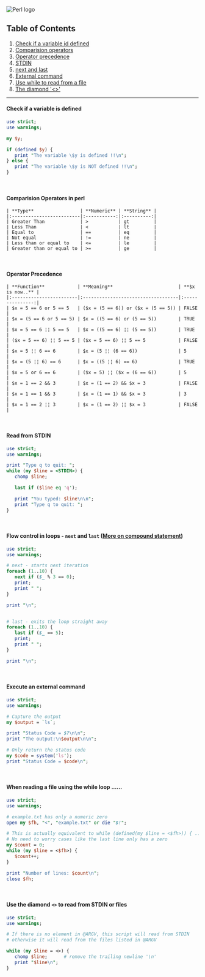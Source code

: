 ![Perl logo](https://www.brandeps.com/logo-download/P/Perl-01.png)

## Table of Contents
1. [Check if a variable id defined]()
1. [Comparision operators]()
1. [Operator precedence]()
1. [STDIN]()
1. [next and last]()
1. [External command]()
1. [Use while to read from a file]()
1. [The diamond '<>']()

---

#### Check if a variable is defined

```perl
use strict;
use warnings;

my $y;

if (defined $y) {
   print "The variable \$y is defined !!\n";
} else {
   print "The variable \$y is NOT defined !!\n";
}
```

<br>

#### Comparision Operators in perl

    | **Type**                 | **Numeric** | **String** |
    |:-------------------------|:-----------:|:----------:|
    | Greater Than             | >           | gt         |
    | Less Than                | <           | lt         |
    | Equal to                 | ==          | eq         |
    | Not equal                | !=          | ne         |
    | Less than or equal to    | <=          | le         |
    | Greater than or equal to | >=          | ge         |

<br>

#### Operator Precedence

    | **Function**            | **Meaning**                        | **$x is now..** |
    |:------------------------|:-----------------------------------|:---------------:|
    | $x = 5 == 6 or 5 == 5   | ($x = (5 == 6)) or ($x = (5 == 5)) | FALSE           |
    | $x = (5 == 6 or 5 == 5) | $x = ((5 == 6) or (5 == 5))        | TRUE            |
    | $x = 5 == 6 ¦¦ 5 == 5   | $x = ((5 == 6) ¦¦ (5 == 5))        | TRUE            |
    | ($x = 5 == 6) ¦¦ 5 == 5 | ($x = 5 == 6) ¦¦ 5 == 5            | FALSE           |
    | $x = 5 ¦¦ 6 == 6        | $x = (5 ¦¦ (6 == 6))               | 5               |
    | $x = (5 ¦¦ 6) == 6      | $x = ((5 ¦¦ 6) == 6)               | TRUE            |
    | $x = 5 or 6 == 6        | ($x = 5) ¦¦ ($x = (6 == 6))        | 5               |
    | $x = 1 == 2 && 3        | $x = (1 == 2) && $x = 3            | FALSE           |
    | $x = 1 == 1 && 3        | $x = (1 == 1) && $x = 3            | 3               |
    | $x = 1 == 2 ¦¦ 3        | $x = (1 == 2) ¦¦ $x = 3            | FALSE           |

<br>

#### Read from STDIN

```perl
use strict;
use warnings;

print "Type q to quit: ";
while (my $line = <STDIN>) {
   chomp $line;

   last if ($line eq 'q');

   print "You typed: $line\n\n";
   print "Type q to quit: ";
}
```

<br>

#### Flow control in loops - `next` and `last` ([More on compound statement](https://perldoc.perl.org/perlsyn.html#Compound-Statements))

```perl
use strict;
use warnings;

# next - starts next iteration
foreach (1..10) {
   next if ($_ % 3 == 0);
   print;
   print " ";
}

print "\n";


# last - exits the loop straight away
foreach (1..10) {
   last if ($_ == 5);
   print;
   print " ";
}

print "\n";
```

<br>

#### Execute an external command 

```perl
use strict;
use warnings;

# Capture the output
my $output = `ls`;

print "Status Code = $?\n\n";
print "The output:\n$output\n\n";

# Only return the status code
my $code = system('ls');
print "Status Code = $code\n";
```

<br>

#### When reading a file using the while loop ...... 

```perl
use strict;
use warnings;

# example.txt has only a numeric zero
open my $fh, "<", "example.txt" or die "$!";

# This is actually equivalent to while (defined(my $line = <$fh>)) { ...... }
# No need to worry cases like the last line only has a zero
my $count = 0;
while (my $line = <$fh>) {
   $count++;
}

print "Number of lines: $count\n";
close $fh;
```  

<br>

#### Use the diamond `<>` to read from STDIN or files 

```perl
use strict;
use warnings;

# If there is no element in @ARGV, this script will read from STDIN
# otherwise it will read from the files listed in @ARGV

while (my $line = <>) {
   chomp $line;      # remove the trailing newline '\n'
   print "$line\n";
}
```
